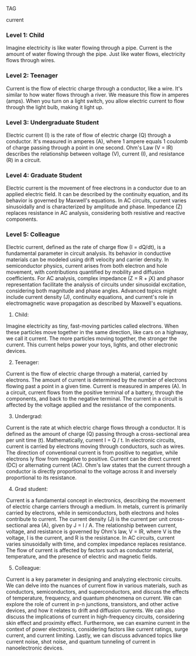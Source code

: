 TAG

current

### Level 1:  Child

Imagine electricity is like water flowing through a pipe. Current is the amount of water flowing through the pipe. Just like water flows, electricity flows through wires.

### Level 2:  Teenager

Current is the flow of electric charge through a conductor, like a wire. It's similar to how water flows through a river. We measure this flow in amperes (amps). When you turn on a light switch, you allow electric current to flow through the light bulb, making it light up.

### Level 3: Undergraduate Student

Electric current (I) is the rate of flow of electric charge (Q) through a conductor. It's measured in amperes (A), where 1 ampere equals 1 coulomb of charge passing through a point in one second. Ohm's Law (V = IR) describes the relationship between voltage (V), current (I), and resistance (R) in a circuit.

### Level 4:  Graduate Student

Electric current is the movement of free electrons in a conductor due to an applied electric field. It can be described by the continuity equation, and its behavior is governed by Maxwell's equations. In AC circuits, current varies sinusoidally and is characterized by amplitude and phase. Impedance (Z) replaces resistance in AC analysis, considering both resistive and reactive components.

### Level 5:  Colleague

Electric current, defined as the rate of charge flow (I = dQ/dt), is a fundamental parameter in circuit analysis. Its behavior in conductive materials can be modeled using drift velocity and carrier density. In semiconductor physics, current arises from both electron and hole movement, with contributions quantified by mobility and diffusion coefficients. For AC analysis, complex impedance (Z = R + jX) and phasor representation facilitate the analysis of circuits under sinusoidal excitation, considering both magnitude and phase angles. Advanced topics might include current density (J), continuity equations, and current's role in electromagnetic wave propagation as described by Maxwell's equations.

1. Child:

Imagine electricity as tiny, fast-moving particles called electrons. When these particles move together in the same direction, like cars on a highway, we call it current. The more particles moving together, the stronger the current. This current helps power your toys, lights, and other electronic devices.

2. Teenager:

Current is the flow of electric charge through a material,  carried by electrons. The amount of current is determined by the number of electrons flowing past a point in a given time. Current is measured in amperes (A). In a circuit, current flows from the positive terminal of a battery, through the components, and back to the negative terminal. The current in a circuit is affected by the voltage applied and the resistance of the components.

3. Undergrad:

Current is the rate at which electric charge flows through a conductor. It is defined as the amount of charge (Q) passing through a cross-sectional area per unit time (t). Mathematically, current I = Q / t. In electronic circuits, current is carried by electrons moving through conductors, such as wires. The direction of conventional current is from positive to negative, while electrons ly flow from negative to positive. Current can be direct current (DC) or alternating current (AC). Ohm's law states that the current through a conductor is directly proportional to the voltage across it and inversely proportional to its resistance.

4. Grad student:

Current is a fundamental concept in electronics, describing the movement of electric charge carriers through a medium. In metals, current is primarily carried by electrons, while in semiconductors, both electrons and holes contribute to current. The current density (J) is the current per unit cross-sectional area (A), given by J = I / A. The relationship between current, voltage, and resistance is governed by Ohm's law, V = IR, where V is the voltage, I is the current, and R is the resistance. In AC circuits, current varies sinusoidally with time, and complex impedance replaces resistance. The flow of current is affected by factors such as conductor material, temperature, and the presence of electric and magnetic fields.

5. Colleague:

Current is a key parameter in designing and analyzing electronic circuits. We can delve into the nuances of current flow in various materials, such as conductors, semiconductors, and superconductors, and discuss the effects of temperature, frequency, and quantum phenomena on current. We can explore the role of current in p-n junctions, transistors, and other active devices, and how it relates to drift and diffusion currents. We can also discuss the implications of current in high-frequency circuits, considering skin effect and proximity effect. Furthermore, we can examine current in the context of power electronics, considering factors like current ratings, surge current, and current limiting. Lastly, we can discuss advanced topics like current noise, shot noise, and quantum tunneling of current in nanoelectronic devices.

